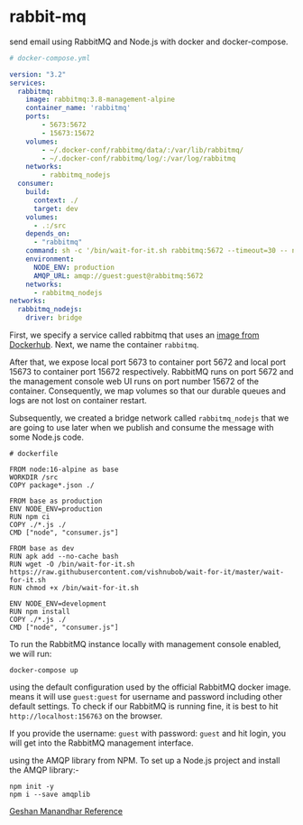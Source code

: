 # rabbit-mq
send email using RabbitMQ and Node.js with docker and docker-compose.
```yml
# docker-compose.yml

version: "3.2"
services:
  rabbitmq:
    image: rabbitmq:3.8-management-alpine
    container_name: 'rabbitmq'
    ports:
        - 5673:5672
        - 15673:15672
    volumes:
        - ~/.docker-conf/rabbitmq/data/:/var/lib/rabbitmq/
        - ~/.docker-conf/rabbitmq/log/:/var/log/rabbitmq
    networks:
        - rabbitmq_nodejs
  consumer:
    build:
      context: ./
      target: dev
    volumes:
      - .:/src
    depends_on:
      - "rabbitmq"
    command: sh -c '/bin/wait-for-it.sh rabbitmq:5672 --timeout=30 -- node consumer.js'
    environment:
      NODE_ENV: production
      AMQP_URL: amqp://guest:guest@rabbitmq:5672
    networks:
      - rabbitmq_nodejs
networks:
  rabbitmq_nodejs:
    driver: bridge
```
First, we specify a service called rabbitmq that uses an [image from Dockerhub](https://registry.hub.docker.com/_/rabbitmq/).
 Next, we name the container `rabbitmq`.
 
 After that, we expose local port 5673 to container port 5672 and local port 15673 to container port 15672 respectively.
 RabbitMQ runs on port 5672 and the management console web UI runs on port number 15672 of the container.
 Consequently, we map volumes so that our durable queues and logs are not lost on container restart.
 
 Subsequently, we created a bridge network called `rabbitmq_nodejs` that we are going to use later when we publish and consume the message with some Node.js code.
 
 ```.dockerfile
 # dockerfile
 
 FROM node:16-alpine as base
WORKDIR /src
COPY package*.json ./

FROM base as production
ENV NODE_ENV=production
RUN npm ci
COPY ./*.js ./
CMD ["node", "consumer.js"]

FROM base as dev
RUN apk add --no-cache bash
RUN wget -O /bin/wait-for-it.sh https://raw.githubusercontent.com/vishnubob/wait-for-it/master/wait-for-it.sh
RUN chmod +x /bin/wait-for-it.sh

ENV NODE_ENV=development
RUN npm install
COPY ./*.js ./
CMD ["node", "consumer.js"]
```
 
 To run the RabbitMQ instance locally with management console enabled, we will run:
 ```
 docker-compose up
 ```
 using the default configuration used by the official RabbitMQ docker image.
 means it will use `guest:guest` for username and password including other default settings. To check if our RabbitMQ is running fine,
 it is best to hit `http://localhost:156763` on the browser.
 
 If you provide the username: `guest` with password: `guest` and hit login, you will get into the RabbitMQ management interface.
 
 using the AMQP library from NPM. To set up a Node.js project and install the AMQP library:-
 ```
 npm init -y
 npm i --save amqplib
```

[Geshan Manandhar Reference](https://geshan.com.np/blog/2021/07/rabbitmq-docker-nodejs/) 
